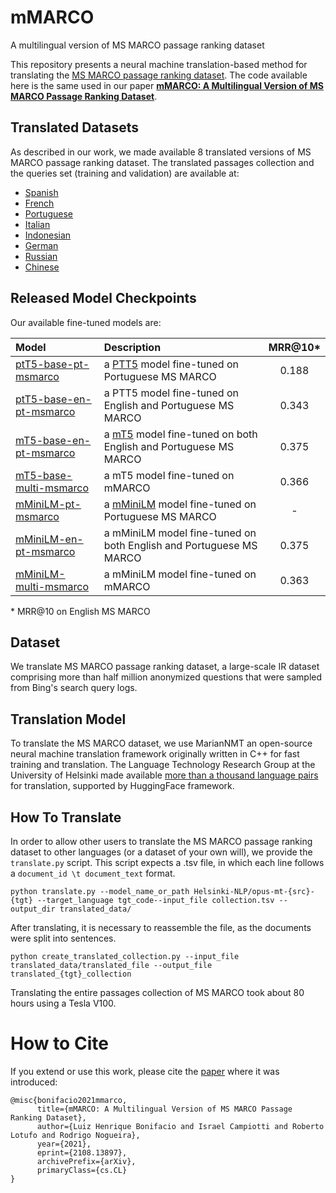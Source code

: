 # mMARCO
A multilingual version of MS MARCO passage ranking dataset

This repository presents a neural machine translation-based method for translating the [MS MARCO passage ranking dataset](https://microsoft.github.io/msmarco/).
The code available here is the same used in our paper [**mMARCO: A Multilingual Version of MS MARCO Passage Ranking Dataset**](https://arxiv.org/abs/2108.13897).

## Translated Datasets
As described in our work, we made available 8 translated versions of MS MARCO passage ranking dataset.
The translated passages collection and the queries set (training and validation) are available at:
* [Spanish](https://console.cloud.google.com/storage/browser/msmarco-translated/multi_msmarco/spanish)
* [French](https://console.cloud.google.com/storage/browser/msmarco-translated/multi_msmarco/french)
* [Portuguese](https://console.cloud.google.com/storage/browser/msmarco-translated/multi_msmarco/portuguese)
* [Italian](https://console.cloud.google.com/storage/browser/msmarco-translated/multi_msmarco/italian)
* [Indonesian](https://console.cloud.google.com/storage/browser/msmarco-translated/multi_msmarco/indonesian)
* [German](https://console.cloud.google.com/storage/browser/msmarco-translated/multi_msmarco/german)
* [Russian](https://console.cloud.google.com/storage/browser/msmarco-translated/multi_msmarco/russian)
* [Chinese](https://console.cloud.google.com/storage/browser/msmarco-translated/multi_msmarco/chinese)


## Released Model Checkpoints
Our available fine-tuned models are: 

| Model | Description | MRR@10*|
| :--- | :--- | :---: |
|[ptT5-base-pt-msmarco](https://huggingface.co/unicamp-dl/ptt5-base-pt-msmarco-100k)| a [PTT5](https://github.com/unicamp-dl/PTT5) model fine-tuned on Portuguese MS MARCO | 0.188 |
|[ptT5-base-en-pt-msmarco](https://huggingface.co/unicamp-dl/ptt5-base-en-pt-msmarco-10k) | a PTT5 model fine-tuned on English and Portuguese MS MARCO| 0.343|
|[mT5-base-en-pt-msmarco](https://huggingface.co/unicamp-dl/mt5-base-en-pt-msmarco) |a [mT5](https://github.com/google-research/multilingual-t5) model fine-tuned on both English and Portuguese MS MARCO | 0.375|
|[mT5-base-multi-msmarco](https://huggingface.co/unicamp-dl/mt5-base-multi-msmarco) |a mT5 model fine-tuned on mMARCO |0.366 |
|[mMiniLM-pt-msmarco](https://huggingface.co/unicamp-dl/multilingual-MiniLM-L6-v2-pt-msmarco) |a [mMiniLM](https://github.com/microsoft/unilm/tree/master/minilm) model fine-tuned on Portuguese MS MARCO | - |
|[mMiniLM-en-pt-msmarco](https://huggingface.co/unicamp-dl/multilingual-MiniLM-L6-v2-en-pt-msmarco) |a mMiniLM model fine-tuned on both English and Portuguese MS MARCO | 0.375|
|[mMiniLM-multi-msmarco](https://huggingface.co/unicamp-dl/multilingual-MiniLM-L6-v2-multi-msmarco) |a mMiniLM model fine-tuned on mMARCO | 0.363|

\* MRR@10 on English MS MARCO

## Dataset
We translate MS MARCO passage ranking dataset, a large-scale IR dataset comprising more than half million anonymized questions that were sampled from Bing's search query logs.

## Translation Model
To translate the MS MARCO dataset, we use MarianNMT an open-source neural machine translation framework originally written in C++ for fast training and translation. The Language Technology Research Group at the University of Helsinki made available [more than a thousand language pairs](https://huggingface.co/Helsinki-NLP) for translation, supported by HuggingFace framework.

## How To Translate
In order to allow other users to translate the MS MARCO passage ranking dataset to other languages (or a dataset of your own will), we provide the ```translate.py``` script. This script expects a .tsv file, in which each line follows a ```document_id \t document_text``` format.
```
python translate.py --model_name_or_path Helsinki-NLP/opus-mt-{src}-{tgt} --target_language tgt_code--input_file collection.tsv --output_dir translated_data/
```
After translating, it is necessary to reassemble the file, as the documents were split into sentences.
```
python create_translated_collection.py --input_file translated_data/translated_file --output_file translated_{tgt}_collection
```
Translating the entire passages collection of MS MARCO took about 80 hours using a Tesla V100.
# How to Cite

If you extend or use this work, please cite the [paper][paper] where it was
introduced:

```
@misc{bonifacio2021mmarco,
      title={mMARCO: A Multilingual Version of MS MARCO Passage Ranking Dataset}, 
      author={Luiz Henrique Bonifacio and Israel Campiotti and Roberto Lotufo and Rodrigo Nogueira},
      year={2021},
      eprint={2108.13897},
      archivePrefix={arXiv},
      primaryClass={cs.CL}
}
```

[paper]: https://arxiv.org/abs/2108.13897

